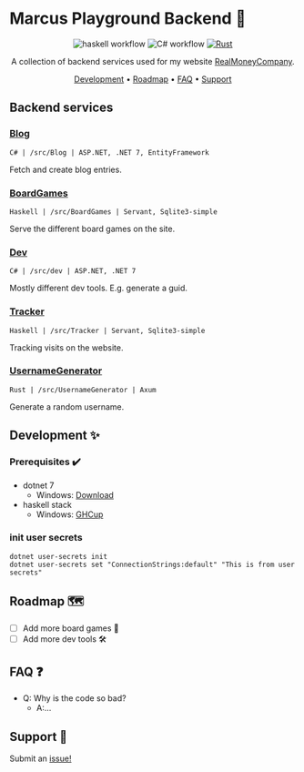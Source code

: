 # Marcus Playground Backend :minidisc:

<div align="center">

![haskell workflow](https://github.com/mackeper/marcus-playground-backend/actions/workflows/haskell.yml/badge.svg)
![C# workflow](https://github.com/mackeper/marcus-playground-backend/actions/workflows/dotnet.yml/badge.svg)
[![Rust](https://github.com/mackeper/marcus-playground-backend/actions/workflows/rust.yml/badge.svg)](https://github.com/mackeper/marcus-playground-backend/actions/workflows/rust.yml)

A collection of backend services used for my website [RealMoneyCompany](https://realmoneycompany.com/).

[Development](#development-sparkles) •
[Roadmap](#roadmap-world_map) •
[FAQ](#faq-question) •
[Support](#support-love_letter)  

</div>

## Backend services

### [Blog](./src/Blog/README.md)

`C# | /src/Blog | ASP.NET, .NET 7, EntityFramework`

Fetch and create blog entries.

### [BoardGames](./src/BoardGames/README.md)

`Haskell | /src/BoardGames | Servant, Sqlite3-simple`

Serve the different board games on the site.

### [Dev](./src/Dev/README.md)

`C# | /src/dev | ASP.NET, .NET 7`

Mostly different dev tools. E.g. generate a guid.

### [Tracker](./src/Tracker/README.md)

`Haskell | /src/Tracker | Servant, Sqlite3-simple`

Tracking visits on the website.

### [UsernameGenerator](./src/UsernameGenerator//README.md)

`Rust | /src/UsernameGenerator | Axum`

Generate a random username.

## Development :sparkles:

### Prerequisites :heavy_check_mark:

- dotnet 7
  - Windows: [Download](https://dotnet.microsoft.com/download/dotnet/7.0)
- haskell stack
  - Windows: [GHCup](https://www.haskell.org/ghcup/)

### init user secrets

`dotnet user-secrets init`  
`dotnet user-secrets set "ConnectionStrings:default" "This is from user secrets"`  

## Roadmap :world_map:

- [ ] Add more board games :game_die:
- [ ] Add more dev tools :hammer_and_wrench:

## FAQ :question:

- Q: Why is the code so bad?
  - A:...

## Support :love_letter:

Submit an [issue!](https://github.com/mackeper/marcus-playground-backend/issues/new?assignees=&labels=question&projects=&template=question.yaml&title=%5BQUESTION%5D+%3Ctitle%3E)
